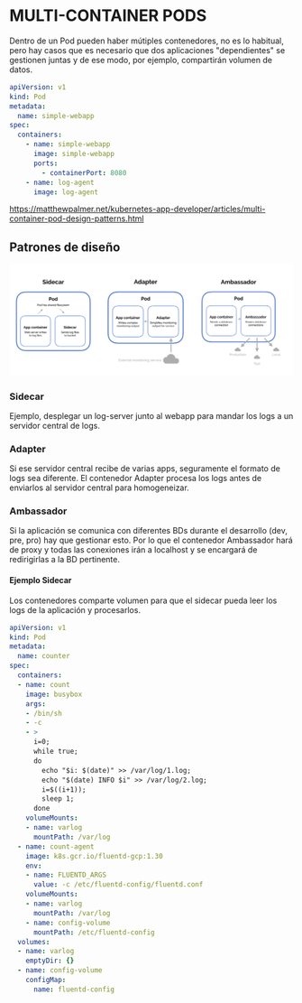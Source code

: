 # MULTI-CONTAINER PODS

Dentro de un Pod pueden haber mútiples contenedores, no es lo habitual, pero hay casos que es necesario que dos aplicaciones "dependientes" se gestionen juntas y de ese modo, por ejemplo, compartirán volumen de datos.

```yaml
apiVersion: v1
kind: Pod
metadata:
  name: simple-webapp
spec:
  containers:
    - name: simple-webapp
      image: simple-webapp
      ports:
        - containerPort: 8080
    - name: log-agent
      image: log-agent
```

https://matthewpalmer.net/kubernetes-app-developer/articles/multi-container-pod-design-patterns.html

## **Patrones de diseño**

![Design Patterns](./resources/images/multi-container-pod-design.png)

### **Sidecar**

Ejemplo, desplegar un log-server junto al webapp para mandar los logs a un servidor central de logs.

### **Adapter**

Si ese servidor central recibe de varias apps, seguramente el formato de logs sea diferente. El contenedor Adapter procesa los logs antes de enviarlos al servidor central para homogeneizar.

### **Ambassador**

Si la aplicación se comunica con diferentes BDs durante el desarrollo (dev, pre, pro) hay que gestionar esto. Por lo que el contenedor Ambassador hará de proxy y todas las conexiones irán a localhost y se encargará de redirigirlas a la BD pertinente.

#### Ejemplo Sidecar

Los contenedores comparte volumen para que el sidecar pueda leer los logs de la aplicación y procesarlos.

```yaml
apiVersion: v1
kind: Pod
metadata:
  name: counter
spec:
  containers:
  - name: count
    image: busybox
    args:
    - /bin/sh
    - -c
    - >
      i=0;
      while true;
      do
        echo "$i: $(date)" >> /var/log/1.log;
        echo "$(date) INFO $i" >> /var/log/2.log;
        i=$((i+1));
        sleep 1;
      done
    volumeMounts:
    - name: varlog
      mountPath: /var/log
  - name: count-agent
    image: k8s.gcr.io/fluentd-gcp:1.30
    env:
    - name: FLUENTD_ARGS
      value: -c /etc/fluentd-config/fluentd.conf
    volumeMounts:
    - name: varlog
      mountPath: /var/log
    - name: config-volume
      mountPath: /etc/fluentd-config
  volumes:
  - name: varlog
    emptyDir: {}
  - name: config-volume
    configMap:
      name: fluentd-config
```
